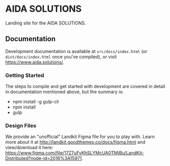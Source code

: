# AIDA SOLUTIONS

Landing site for the AIDA SOLUTIONS.

## Documentation

Development documentation is available at `src/docs/index.html` (or `dist/docs/index.html` once you've compiled), or visit https://www.aida.solutions/.

### Getting Started

The steps to compile and get started with development are covered in detail in documentation mentioned above, but the summary is:

- npm install -g gulp-cli
- npm install
- gulp

### Design Files

We provide an "unofficial" Landkit Figma file for you to play with. Learn more about it at http://landkit.goodthemes.co/docs/figma.html and view/download it here: https://www.figma.com/file/17Z7uFvKhSLYMcUA0TMjBu/LandKit-Distributed?node-id=2016%3A15971.
